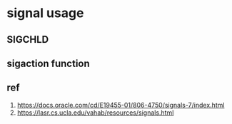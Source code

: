 # signal usage


## SIGCHLD

## sigaction function


## ref

1. https://docs.oracle.com/cd/E19455-01/806-4750/signals-7/index.html
2. https://lasr.cs.ucla.edu/vahab/resources/signals.html
